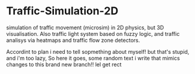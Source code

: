 # Traffic-Simulation-2D
simulation of traffic movement (microsim) in 2D physics, but 3D visualisation. Also traffic light system based on fuzzy logic, and traffic analisys via heatmaps and traffic flow zone detectors.

Accordint to plan i need to tell sopmething about myself! but that's stupid, and i'm too lazy, So here it goes, some random text i write that mimics changes to this brand new branch!! lel get rect
